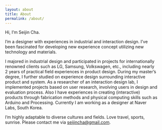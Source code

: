 ```yaml
---
layout: about
title: About
permalink: /about/
---
```


Hi, I’m Seijin Cha.

I’m a designer with experiences in industrial and interaction design. I’ve been fascinated for developing new experience concept utilizing new technology and materials.

I majored in industrial design and participated in projects for internationally renowned clients such as LG, Samsung, Volkswagen, etc., including nearly 2 years of practical field experiences in product design. 
During my master’s degree, I further studied on experience design surrounding interactive product and system. As a researcher of an interaction design lab, I implemented projects based on user research, involving users in design and evaluation process. Also I have experiences in creating (interactive) products through fabrication methods and physical computing skills such as Arduino and Processing.
Currently I am working as a designer at Naver Labs, South Korea.

I’m highly adaptable to diverse cultures and fields. Love travel, sports, sunrise.
Please contact me via seijincha@gmail.com.